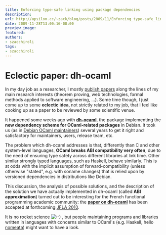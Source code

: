 ```yaml
---
title: Enforcing type-safe linking using package dependencies
description:
url: http://upsilon.cc/~zack/blog/posts/2009/11/Enforcing_type-safe_linking_using_package_dependencies/
date: 2009-11-28T13:00:16-00:00
preview_image:
featured:
authors:
- szacchiroli
tags:
- szacchiroli
---
```


<h1>Eclectic paper: dh-ocaml</h1>
<p>In my day job as a researcher, I mostly <a href="http://upsilon.cc/~zack/research/publications/">publish papers</a> along the lines
of my main research interests (theorem proving, web technologies,
formal methods applied to software engineering, ...). Some time
though, I just come up to some <strong>eclectic idea</strong>, not
strictly related to my job, that I feel like cooking up as a paper
to be reviewed by some scientific venue.</p>
<p>It happened some weeks ago with <a href="http://packages.debian.org/sid/dh-ocaml"><strong>dh-ocaml</strong></a>,
the package implementing the <strong>new dependency scheme for
OCaml-related packages</strong> in Debian. It took us (as in
<a href="http://wiki.debian.org/Teams/OCamlTaskForce">Debian OCaml
maintainers</a>) several years to get it right and satisfactory for
maintainers, users, release team, etc.</p>
<p>The problem which dh-ocaml addresses is that, differently than C
and other system-level languages, <strong>OCaml breaks ABI
compatibility very often</strong>, due to the need of ensuring type
safety across different libraries at link time. Other similar
strongly typed languages, such as Haskell, behave similarly. This
is at odds with the implicit assumption of forward-compatibility
(unless otherwise &quot;stated&quot;, e.g. with soname changes) that is
relied upon by versioned dependencies in distributions like
Debian.</p>
<p>This discussion, the analysis of possible solutions, and the
description of the solution we have actually implemented in
dh-ocaml (called <strong>ABI approximation</strong>) turned out to
be interesting for the French functional programming academic
community: the <a href="http://upsilon.cc/~zack/research/publications/jfla10-dh-ocaml.pdf"><strong>paper on
dh-ocaml</strong></a> has been accepted at forthcoming <a href="http://jfla.inria.fr/2010/">JFLA 2010</a>.</p>
<p>It is no rocket science <img src="http://upsilon.cc/~zack/smileys/smile.png" alt=":-)"/> , but people maintaining programs and libraries written in
languages with concerns similar to OCaml's (e.g. Haskell, hello
<a href="http://www.joachim-breitner.de/blog/">nomeata</a>) might
want to have a look.</p>


